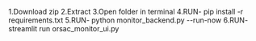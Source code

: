 1.Download zip
2.Extract
3.Open folder in terminal
4.RUN-   pip install -r requirements.txt
5.RUN-  python monitor_backend.py --run-now
6.RUN-   streamlit run orsac_monitor_ui.py
